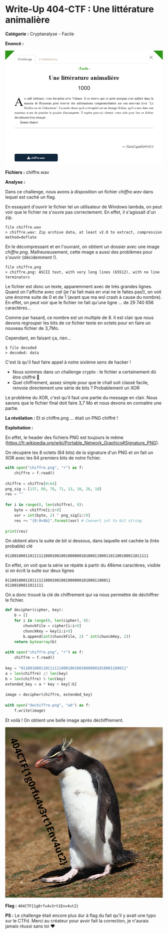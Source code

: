 # Write-Up 404-CTF : Une littérature animalière

__Catégorie :__ Cryptanalyse - Facile

**Enoncé :**

![](images/enonce.png)

**Fichiers :** chiffre.wav

**Analyse :**

Dans ce challenge, nous avons à disposition un fichier _chiffre.wav_ dans lequel est caché un flag.

En essayant d'ouvrir le fichier tel un utilisateur de Windows lambda, on peut voir que le fichier ne s'ouvre pas correctement. En effet, il s'agissait d'un zip.

```
file chiffre.wav
> chiffre.wav: Zip archive data, at least v2.0 to extract, compression method=deflate
```
En le décompressant et en l'ouvrant, on obtient un dossier avec une image _chiffre.png_. Malheureusement, cette image a aussi des problèmes pour s'ouvrir (décidemment !). 

```
file chiffre.png
> chiffre.png: ASCII text, with very long lines (65512), with no line terminators
```

Le fichier est donc un texte, apparemment avec de très grandes lignes. Quand on l'affiche avec _cat_ (je l'ai fait mais en vrai ne le faites pas!), on voit une énorme suite de 0 et de 1 (avant que ma wsl crash à cause du nombre). En effet, on peut voir que le fichier ne fait qu'une ligne ... de 29 740 656 caractères...

Comme par hasard, ce nombre est un multiple de 8. Il est clair que nous devons regrouper les bits de ce fichier texte en octets pour en faire un nouveau fichier de 3,7Mo.

Cependant, en faisant ça, rien...
```
$ file decoded
> decoded: data
```

C'est là qu'il faut faire appel à notre sixième sens de hacker !

- Nous sommes dans un challenge crypto : le fichier a certainement dû être chiffré :eyes: 
- Quel chiffrement, assez simple pour que le chall soit classé facile, renvoie directement une série de bits ? Probablement un XOR

Le problème du XOR, c'est qu'il faut une partie du message en clair. Nous savons que le fichier final doit faire 3,7 Mo et nous devons en connaitre une partie.

**La révélation :** Et si chiffre.png ... était un PNG chiffré !

**Exploitation :**

En effet, le header des fichiers PNG est toujours le même (https://fr.wikipedia.org/wiki/Portable_Network_Graphics#Signature_PNG).

On récupère les 8 octets (64 bits) de la signature d'un PNG et on fait un XOR avec les 64 premiers bits de notre fichier.


```python
with open("chiffre.png", "r") as f:
    chiffre = f.read()

chiffre = chiffre[0:64]
png_sig = [137, 80, 78, 71, 13, 10, 26, 10]
res = ""

for i in range(0, len(chiffre), 8):
    byte = chiffre[i:i+8]
    xor = int(byte, 2) ^ png_sig[i//8]
    res += "{0:0>8b}".format(xor) # Convert int to bit string

print(res) 
```
On obtient alors la suite de bit si dessous, dans laquelle est cachée la (très probable) clé
```
0110010001101111110001001001000000101000110001101100100011011111
```
En effet, on voit que la série se répète à partir du 48ème caractères, visible si on écrit la suite sur deux lignes
```
01100100011011111100010010010000001010001100011
01100100011011111
```
On a donc trouvé la clé de chiffrement qui va nous permettre de déchiffrer le fichier.

```python
def decipher(cipher, key):
    b = []
    for i in range(0, len(cipher), 8):
        chunckFile = cipher[i:i+8]
        chunckKey = key[i:i+8]
        b.append(int(chunckFile, 2) ^ int(chunckKey, 2))
    return bytearray(b)

with open("chiffre.png", "r") as f:
    chiffre = f.read()

key = "01100100011011111100010010010000001010001100011"
a = len(chiffre) // len(key)
b = len(chiffre) % len(key)
extended_key = a * key + key[:b]

image = decipher(chiffre, extended_key)

with open("dechiffre.png", "wb") as f:
    f.write(image)
```
Et voilà ! On obtient une belle image après déchiffrement.

![](images/flag.png)

**Flag :** `404CTF{1g0rfu4v3rt1Env4ut2}`

**PS :** Le challenge était encore plus dur à flag du fait qu'il y avait une typo sur le CTFd. Merci au créateur pour avoir fait la correction, je n'aurais jamais réussi sans toi :heart: 





